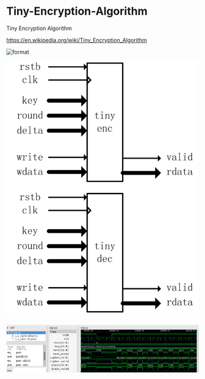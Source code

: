 # Tiny-Encryption-Algorithm
Tiny Encryption Algorithm

https://en.wikipedia.org/wiki/Tiny_Encryption_Algorithm


![format](https://upload.wikimedia.org/wikipedia/commons/a/a1/TEA_InfoBox_Diagram.png)


![format](https://github.com/BHa2R00/Tiny-Encryption-Algorithm/blob/main/20250808173800_719x962_scrot.png)


![format](https://github.com/BHa2R00/Tiny-Encryption-Algorithm/blob/main/20250808173135_978x241_scrot.png)
